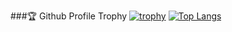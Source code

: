 ###🏆 Github Profile Trophy
[![trophy](https://github-profile-trophy.vercel.app/?username=BuninSil&column=-1&theme=discord)](https://github.com/ryo-ma/github-profile-trophy)
[![Top Langs](https://github-readme-stats.vercel.app/api/top-langs/?username=BuninSil&layout=compact)](https://github.com/anuraghazra/github-readme-stats)
